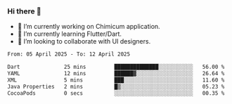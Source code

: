 ### Hi there 👋

<!--
**devcat37/devcat37** is a ✨ _special_ ✨ repository because its `README.md` (this file) appears on your GitHub profile.-->


- 🔭 I’m currently working on Chimicum application.
- 🌱 I’m currently learning Flutter/Dart.
- 👯 I’m looking to collaborate with UI designers.
<!-- - 🤔 I’m looking for help with ... -->

<!--START_SECTION:waka-->

```txt
From: 05 April 2025 - To: 12 April 2025

Dart              25 mins         ██████████████░░░░░░░░░░░   56.00 %
YAML              12 mins         ██████▓░░░░░░░░░░░░░░░░░░   26.64 %
XML               5 mins          ███░░░░░░░░░░░░░░░░░░░░░░   11.60 %
Java Properties   2 mins          █▒░░░░░░░░░░░░░░░░░░░░░░░   05.23 %
CocoaPods         0 secs          ░░░░░░░░░░░░░░░░░░░░░░░░░   00.35 %
```

<!--END_SECTION:waka-->
